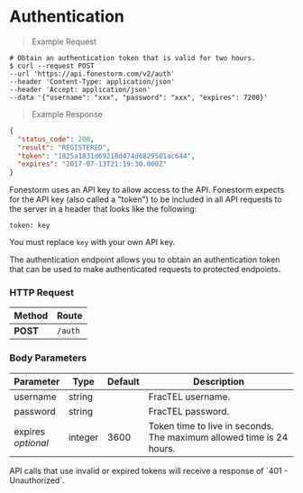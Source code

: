 # Authentication

> Example Request

```shell
# Obtain an authentication token that is valid for two hours.
$ curl --request POST
--url 'https://api.fonestorm.com/v2/auth'
--header 'Content-Type: application/json'
--header 'Accept: application/json'
--data '{"username": "xxx", "password": "xxx", "expires": 7200}'
```

> Example Response

```json
{
  "status_code": 200,
  "result": "REGISTERED",
  "token": "1825a1831d69218d474d6829501ac644",
  "expires": "2017-07-13T21:19:30.000Z"
}
```

Fonestorm uses an API key to allow access to the API. Fonestorm expects for the API key (also called a "token") to be included in all API requests to the server in a header that looks like the following:

`token: key`

<aside class="notice">
You must replace <code>key</code> with your own API key.
</aside>

The authentication endpoint allows you to obtain an authentication token that can be used to make authenticated requests to protected endpoints.

### HTTP Request

Method | Route
--------- | -------
**POST** | `/auth`

### Body Parameters

Parameter | Type | Default | Description
--------- | ------- | ----------- | -----------
username | string |  |FracTEL username.
password | string | | FracTEL password.
expires<br/>_optional_ | integer | 3600 | Token time to live in seconds. The maximum allowed time is 24 hours.

<aside class="notice">
API calls that use invalid or expired tokens will receive a response of `401 - Unauthorized`.
</aside>
